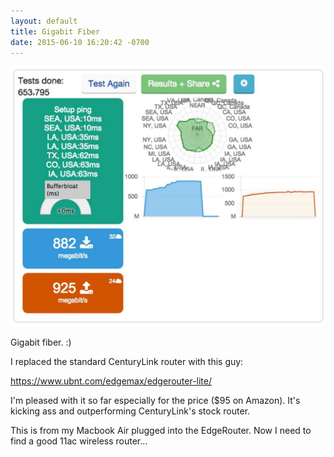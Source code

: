 ```yaml
---
layout: default
title: Gigabit Fiber
date: 2015-06-10 16:20:42 -0700
---
```


![gigabits.jpg](https://raw.githubusercontent.com/33b5e5/33b5e5.github.io/main/_images/gigabits.jpg)

Gigabit fiber. :)

I replaced the standard CenturyLink router with this guy:

<a href="https://www.ubnt.com/edgemax/edgerouter-lite/" target="_blank">https://www.ubnt.com/edgemax/edgerouter-lite/</a>

I'm pleased with it so far especially for the price ($95 on Amazon). It's kicking ass and outperforming CenturyLink's stock router.

This is from my Macbook Air plugged into the EdgeRouter. Now I need to find a good 11ac wireless router...
